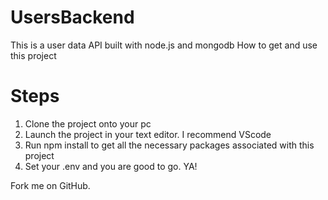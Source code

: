 # UsersBackend

This is a user data API built with node.js and mongodb
How to get and use this project

# Steps

1. Clone the project onto your pc
2. Launch the project in your text editor. I recommend VScode
3. Run npm install to get all the necessary packages associated with this project
4. Set your .env and you are good to go. YA!

Fork me on GitHub.
